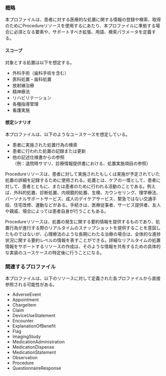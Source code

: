 ### 概略

本プロファイルは、患者に対する医療的な処置に関する情報の登録や検索、取得のためにProcedureリソースを使用するにあたり、本プロファイルに準拠する場合に必須となる要素や、サポートすべき拡張、用語、検索パラメータを定義する。

#### スコープ
対象とする処置は以下を想定する。

* 外科手術（歯科手術を含む）  
* 医科処置・歯科処置  
* 放射線治療  
* 精神療法  
* リハビリテーション  
* 各種指導管理  
* 看護実施

#### 想定シナリオ

本プロファイルは、以下のようなユースケースを想定している。

* 患者に実施された処置行為の検索
* 患者に行われた処置の記録または更新
* 他の記述仕様書からの参照  
  （例：退院時サマリ、診療情報提供書における、処置実施項目の参照）

Procedureリソースは、患者に対して実施されたもしくは実施が予定されていた処置の詳細を記録するために使用される。処置とは、ケアの一環として、患者に対して、患者とともに、または患者のために行われる活動のことである。例えば、外科的処置、診断処置、内視鏡的処置、生検、カウンセリング、理学療法、パーソナルサポートサービス、成人のデイケアサービス、緊急ではない交通手段、住宅改修、運動などがある。手続きは、医療従事者、サービス提供者、友人や親戚、場合によっては患者自身が行うこともある。

Procedureリソースは、処置の発生に関する要約情報を提供するものであり、処置行為が進行する際のリアルタイムのスナップショットを提供することを意図したものではないが、心理療法のような長期にわたる治療の場合は、全体的な進捗状況に関する要約レベルの情報を表すことができる。詳細なリアルタイムの処置情報をサポートするリソースの作成は、そのような情報を共有するための具体的な実装のユースケースの特定後に行うことになる。

### 関連するプロファイル
本プロファイルは、以下のリソースに対して定義された各プロファイルから直接参照される可能性がある。

- AdverseEvent
- Appointment
- ChargeItem
- Claim
- DeviceUseStatement
- Encounter
- ExplanationOfBenefit
- Flag
- ImagingStudy
- MedicationAdministration
- MedicationDispense
- MedicationStatement
- Observation
- Procedure
- QuestionnaireResponse